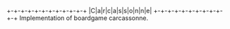 +-+-+-+-+-+-+-+-+-+-+-+
|C|a|r|c|a|s|s|o|n|n|e|
+-+-+-+-+-+-+-+-+-+-+-+
Implementation of boardgame carcassonne.
